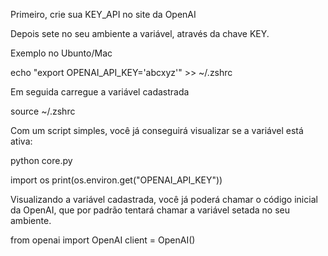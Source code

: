 Primeiro, crie sua KEY_API no site da OpenAI

Depois sete no seu ambiente a variável, através da chave KEY.

Exemplo no Ubunto/Mac

echo "export OPENAI_API_KEY='abcxyz'" >> ~/.zshrc

Em seguida carregue a variável cadastrada

source ~/.zshrc

Com um script simples, você já conseguirá visualizar se a variável está ativa:

python core.py

import os
print(os.environ.get("OPENAI_API_KEY"))


Visualizando a variável cadastrada, você já poderá chamar o código inicial da OpenAI, que por padrão tentará chamar a variável setada no seu ambiente.


from openai import OpenAI
client = OpenAI()